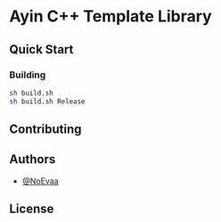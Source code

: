 # Ayin C++ Template Library

## Quick Start

### Building

```bash
sh build.sh
sh build.sh Release
```

## Contributing

## Authors

- [@NoEvaa](https://github.com/NoEvaa)

## License


